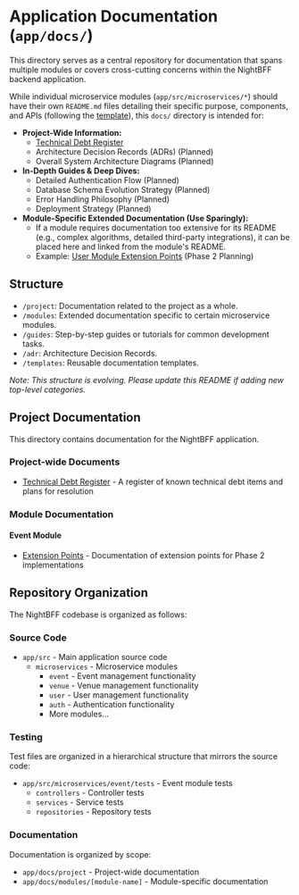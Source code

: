 # Application Documentation (`app/docs/`)

This directory serves as a central repository for documentation that spans multiple modules or covers cross-cutting concerns within the NightBFF backend application.

While individual microservice modules (`app/src/microservices/*`) should have their own `README.md` files detailing their specific purpose, components, and APIs (following the [template](./templates/module-readme-template.md)), this `docs/` directory is intended for:

- **Project-Wide Information:**
  - [Technical Debt Register](./project/tech-debt.md)
  - Architecture Decision Records (ADRs) (Planned)
  - Overall System Architecture Diagrams (Planned)
- **In-Depth Guides & Deep Dives:**
  - Detailed Authentication Flow (Planned)
  - Database Schema Evolution Strategy (Planned)
  - Error Handling Philosophy (Planned)
  - Deployment Strategy (Planned)
- **Module-Specific Extended Documentation (Use Sparingly):**
  - If a module requires documentation too extensive for its README (e.g., complex algorithms, detailed third-party integrations), it can be placed here and linked from the module's README.
  - Example: [User Module Extension Points](./modules/user/extension-points.md) (Phase 2 Planning)

## Structure

- `/project`: Documentation related to the project as a whole.
- `/modules`: Extended documentation specific to certain microservice modules.
- `/guides`: Step-by-step guides or tutorials for common development tasks.
- `/adr`: Architecture Decision Records.
- `/templates`: Reusable documentation templates.

*Note: This structure is evolving. Please update this README if adding new top-level categories.*

## Project Documentation

This directory contains documentation for the NightBFF application.

### Project-wide Documents

- [Technical Debt Register](./project/tech-debt.md) - A register of known technical debt items and plans for resolution

### Module Documentation

#### Event Module

- [Extension Points](./modules/event/extension-points.md) - Documentation of extension points for Phase 2 implementations

## Repository Organization

The NightBFF codebase is organized as follows:

### Source Code

- `app/src` - Main application source code
  - `microservices` - Microservice modules
    - `event` - Event management functionality
    - `venue` - Venue management functionality
    - `user` - User management functionality
    - `auth` - Authentication functionality
    - More modules...

### Testing

Test files are organized in a hierarchical structure that mirrors the source code:

- `app/src/microservices/event/tests` - Event module tests
  - `controllers` - Controller tests
  - `services` - Service tests
  - `repositories` - Repository tests

### Documentation

Documentation is organized by scope:

- `app/docs/project` - Project-wide documentation
- `app/docs/modules/[module-name]` - Module-specific documentation 